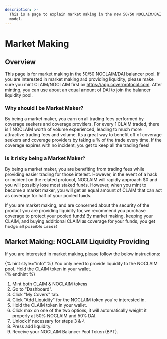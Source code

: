 ```yaml
---
description: >-
  This is a page to explain market making in the new 50/50 NOCLAIM/DAI pool
  model.
---
```


# Market Making

## Overview

This page is for market making in the 50/50 NOCLAIM/DAI balancer pool. If you are interested in market making and providing liquidity, please make sure you mint CLAIM/NOCLAIM first on https://app.coverprotocol.com. After minting, you can use about an equal amount of DAI to join the balancer liquidity pool.

### Why should I be Market Maker?

By being a market maker, you earn on all trading fees performed by coverage seekers and coverage providers. For every 1 CLAIM traded, there is 1 NOCLAIM worth of volume experienced, leading to much more attractive trading fees and volume. Its a great way to benefit off of coverage seekers and coverage providers by taking a % of the trade every time. If the coverage expires with no incident, you get to keep all the trading fees!

### Is it risky being a Market Maker?

By being a market maker, you are benefiting from trading fees while providing easier trading for those interest. However, in the event of a hack or incident on the related protocol, NOCLAIM will rapidly approach $0 and you will possibly lose most staked funds. However, when you mint to become a market maker, you will get an equal amount of CLAIM that can act as coverage for half of your pooled funds. 

If you are market making, and are concerned about the security of the product you are providing liquidity for, we recommend you purchase coverage to protect your pooled funds! By market making, keeping your CLAIM, and buying additional CLAIM as coverage for your funds, you get hedge all possible cases!   

## Market Making: NOCLAIM Liquidity Providing 

If you are interested in market making, please follow the below instructions:

{% hint style="info" %}
You only need to provide liquidity to the NOCLAIM pool. Hold the CLAIM token in your wallet.  
{% endhint %}

1. Mint both CLAIM & NOCLAIM tokens
2. Go to "Dashboard".
3. Click "My Covers" tab.
4. Click "Add Liquidity" for the NOCLAIM token you're interested in.
5. Hold the CLAIM token in your wallet. 
6. Click max on one of the two options, it will automatically weight it properly at 50% NOCLAIM and 50% DAI.
7. Unlock if necessary for steps 3 & 4.
8. Press add liquidity.
9. Receive your NOCLAIM Balancer Pool Token \(BPT\).

